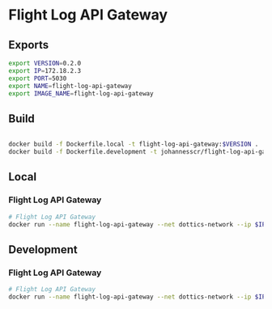 # Flight Log API Gateway

## Exports
```bash
export VERSION=0.2.0
export IP=172.18.2.3
export PORT=5030
export NAME=flight-log-api-gateway
export IMAGE_NAME=flight-log-api-gateway
```

## Build
```bash

docker build -f Dockerfile.local -t flight-log-api-gateway:$VERSION .
docker build -f Dockerfile.development -t johannesscr/flight-log-api-gateway:$VERSION .
```

## Local
### Flight Log API Gateway
```bash
# Flight Log API Gateway
docker run --name flight-log-api-gateway --net dottics-network --ip $IP -d -p $PORT:$PORT flight-log-api-gateway:$VERSION
```

## Development
### Flight Log API Gateway
```bash
# Flight Log API Gateway
docker run --name flight-log-api-gateway --net dottics-network --ip $IP -d -p $PORT:$PORT johannesscr/flight-log-api-gateway:$VERSION
```

